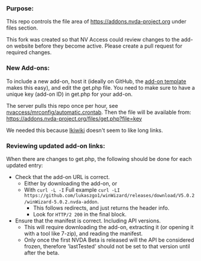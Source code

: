 ### Purpose:

This repo controls the file area of https://addons.nvda-project.org under files section.

This fork was created so that NV Access could review changes to the add-on website before they become active. Please create a pull request for required changes.

### New Add-ons:

To include a new add-on, host it (ideally on GitHub, the [add-on template](https://github.com/nvdaaddons/addontemplate) makes this easy), and edit the get.php file.
You need to make sure to have a unique key (add-on ID) in get.php for your add-on.

The server pulls this repo once per hour, see [nvaccess/mrconfig/automatic.crontab](https://github.com/nvaccess/mrconfig/blob/master/automatic.crontab).
Then the file will be available from:
https://addons.nvda-project.org/files/get.php?file=key

We needed this because [Ikiwiki](https://ikiwiki.info) doesn't seem to like long links.

### Reviewing updated add-on links:

When there are changes to get.php, the following should be done for each updated entry:
* Check that the add-on URL is correct.
    + Either by downloading the add-on, or
    + With `curl -L -I` Full example `curl -LI https://github.com/lukaszgo1/winWizard/releases/download/V5.0.2/winWizard-5.0.2.nvda-addon`.
        - This follows redirects, and just returns the header info.
        - Look for `HTTP/2 200` in the final block.
* Ensure that the manifest is correct. Including API versions.
    + This will require downloading the add-on, extracting it (or opening it with a tool like 7-zip), and reading the manifest.
    + Only once the first NVDA Beta is released will the API be considered frozen, therefore 'lastTested' should not be set to that version until after the beta.
